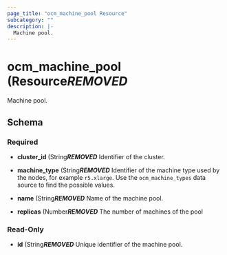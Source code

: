 ```yaml
---
page_title: "ocm_machine_pool Resource"
subcategory: ""
description: |-
  Machine pool.
---
```


# ocm_machine_pool (Resource***REMOVED***

Machine pool.

## Schema

### Required

- **cluster_id** (String***REMOVED*** Identifier of the cluster.

- **machine_type** (String***REMOVED*** Identifier of the machine type used by the nodes,
  for example `r5.xlarge`. Use the `ocm_machine_types` data source to find the
  possible values.

- **name** (String***REMOVED*** Name of the machine pool.

- **replicas** (Number***REMOVED*** The number of machines of the pool

### Read-Only

- **id** (String***REMOVED*** Unique identifier of the machine pool.
